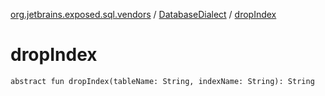 [org.jetbrains.exposed.sql.vendors](../index.md) / [DatabaseDialect](index.md) / [dropIndex](.)

# dropIndex

`abstract fun dropIndex(tableName: String, indexName: String): String`